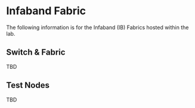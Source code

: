 # Infaband Fabric

The following information is for the Infaband (IB) Fabrics hosted within the lab.

## Switch & Fabric

TBD

## Test Nodes

TBD

